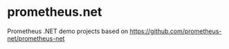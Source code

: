 # prometheus.net
Prometheus .NET demo projects based on https://github.com/prometheus-net/prometheus-net


